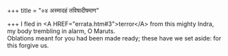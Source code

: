 +++
title = "०४ अस्मादहं तविषादीषमाण"

+++
I fled in &lt;A HREF="errata.htm#3"&gt;terror&lt;/A&gt; from this mighty Indra, my body trembling in alarm, O Maruts.  
     Oblations meant for you had been made ready; these have we set aside: for this forgive us.